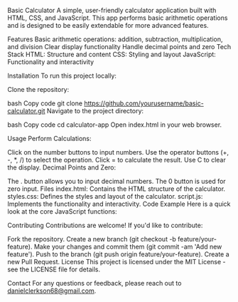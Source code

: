 Basic Calculator
A simple, user-friendly calculator application built with HTML, CSS, and JavaScript. This app performs basic arithmetic operations and is designed to be easily extendable for more advanced features.

Features
Basic arithmetic operations: addition, subtraction, multiplication, and division
Clear display functionality
Handle decimal points and zero
Tech Stack
HTML: Structure and content
CSS: Styling and layout
JavaScript: Functionality and interactivity

Installation
To run this project locally:

Clone the repository:

bash
Copy code
git clone https://github.com/yourusername/basic-calculator.git
Navigate to the project directory:

bash
Copy code
cd calculator-app
Open index.html in your web browser.

Usage
Perform Calculations:

Click on the number buttons to input numbers.
Use the operator buttons (+, -, *, /) to select the operation.
Click = to calculate the result.
Use C to clear the display.
Decimal Points and Zero:

The . button allows you to input decimal numbers.
The 0 button is used for zero input.
Files
index.html: Contains the HTML structure of the calculator.
styles.css: Defines the styles and layout of the calculator.
script.js: Implements the functionality and interactivity.
Code Example
Here is a quick look at the core JavaScript functions:

Contributing
Contributions are welcome! If you'd like to contribute:

Fork the repository.
Create a new branch (git checkout -b feature/your-feature).
Make your changes and commit them (git commit -am 'Add new feature').
Push to the branch (git push origin feature/your-feature).
Create a new Pull Request.
License
This project is licensed under the MIT License - see the LICENSE file for details.

Contact
For any questions or feedback, please reach out to danielclerkson68@gmail.com.
